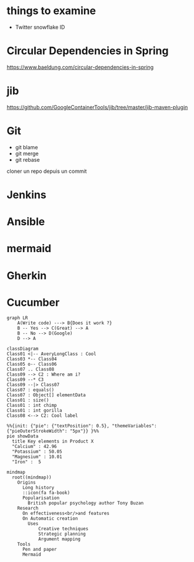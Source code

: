 # things to examine
- Twitter snowflake ID

# Circular Dependencies in Spring
https://www.baeldung.com/circular-dependencies-in-spring

# jib
https://github.com/GoogleContainerTools/jib/tree/master/jib-maven-plugin

# Git
- git blame
- git merge
- git rebase

cloner un repo depuis un commit

# Jenkins

# Ansible

# mermaid

# Gherkin

# Cucumber

```mermaid
graph LR
    A(Write code) ---> B{Does it work ?}
    B -- Yes --> C(Great) --> A
    B -- No --> D(Google)
    D --> A
```

```mermaid
classDiagram
Class01 <|-- AveryLongClass : Cool
Class03 *-- Class04
Class05 o-- Class06
Class07 .. Class08
Class09 --> C2 : Where am i?
Class09 --* C3
Class09 --|> Class07
Class07 : equals()
Class07 : Object[] elementData
Class01 : size()
Class01 : int chimp
Class01 : int gorilla
Class08 <--> C2: Cool label
```

```mermaid
%%{init: {"pie": {"textPosition": 0.5}, "themeVariables": {"pieOuterStrokeWidth": "5px"}} }%%
pie showData
  title Key elements in Product X
  "Calcium" : 42.96
  "Potassium" : 50.05
  "Magnesium" : 10.01
  "Iron" :  5
```

```mermaid
mindmap
  root((mindmap))
    Origins
      Long history
      ::icon(fa fa-book)
      Popularisation
        British popular psychology author Tony Buzan
    Research
      On effectiveness<br/>and features
      On Automatic creation
        Uses
            Creative techniques
            Strategic planning
            Argument mapping
    Tools
      Pen and paper
      Mermaid
```

